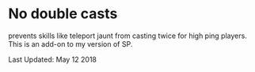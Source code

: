 # No double casts

prevents skills like teleport jaunt from casting twice for high ping players. This is an add-on to my version of SP.

Last Updated: May 12 2018